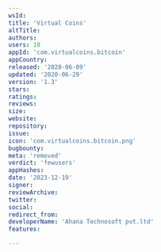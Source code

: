 ```yaml
---
wsId: 
title: 'Virtual Coins'
altTitle: 
authors: 
users: 10
appId: 'com.virtualcoins.bitcoin'
appCountry: 
released: '2020-06-09'
updated: '2020-06-29'
version: '1.3'
stars: 
ratings: 
reviews: 
size: 
website: 
repository: 
issue: 
icon: 'com.virtualcoins.bitcoin.png'
bugbounty: 
meta: 'removed'
verdict: 'fewusers'
appHashes: 
date: '2023-12-19'
signer: 
reviewArchive: 
twitter: 
social: 
redirect_from: 
developerName: 'Ahana Technosoft pvt.ltd'
features: 

---
```


